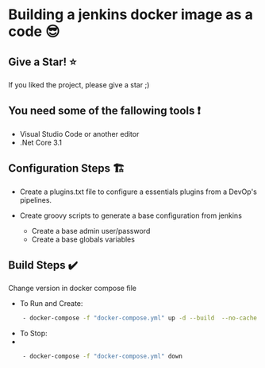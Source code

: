 # Building a jenkins docker image as a code :sunglasses:

## Give a Star! :star:

If you liked the project, please give a star ;)

## You need some of the fallowing tools :exclamation:

- Visual Studio Code or another editor
- .Net Core 3.1

## Configuration Steps 🏗️

- Create a plugins.txt file to configure a essentials plugins from a DevOp's pipelines.

- Create groovy scripts to generate a base configuration from jenkins
	- Create a base admin user/password
	- Create a base globals variables

## Build Steps ✔️

Change version in docker compose file

- To Run and Create:

```sh
    - docker-compose -f "docker-compose.yml" up -d --build  --no-cache
```
 - To Stop:
 - 
```sh 
    - docker-compose -f "docker-compose.yml" down
```
